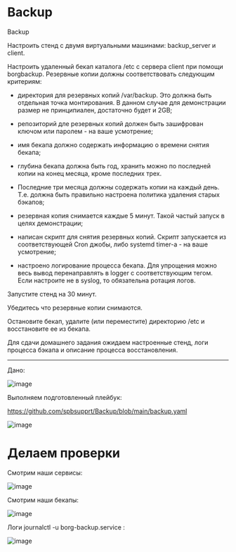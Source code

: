 # Backup
Backup

Настроить стенд с двумя виртуальными машинами: backup_server и client.

Настроить удаленный бекап каталога /etc c сервера client при помощи borgbackup. Резервные копии должны соответствовать следующим критериям:

- директория для резервных копий /var/backup. Это должна быть отдельная точка монтирования. В данном случае для демонстрации размер не принципиален, достаточно будет и 2GB;

- репозиторий дле резервных копий должен быть зашифрован ключом или паролем - на ваше усмотрение;

- имя бекапа должно содержать информацию о времени снятия бекапа;

- глубина бекапа должна быть год, хранить можно по последней копии на конец месяца, кроме последних трех.

- Последние три месяца должны содержать копии на каждый день. Т.е. должна быть правильно настроена политика удаления старых бэкапов;

- резервная копия снимается каждые 5 минут. Такой частый запуск в целях демонстрации;

- написан скрипт для снятия резервных копий. Скрипт запускается из соответствующей Cron джобы, либо systemd timer-а - на ваше усмотрение;

- настроено логирование процесса бекапа. Для упрощения можно весь вывод перенаправлять в logger с соответствующим тегом. Если настроите не в syslog, то обязательна ротация логов.

Запустите стенд на 30 минут.

Убедитесь что резервные копии снимаются.

Остановите бекап, удалите (или переместите) директорию /etc и восстановите ее из бекапа.

Для сдачи домашнего задания ожидаем настроенные стенд, логи процесса бэкапа и описание процесса восстановления.

---

Дано:

![image](https://github.com/user-attachments/assets/19e60939-869a-4103-84ab-a0b1a5b79ac6)


Выполняем подготовленный плейбук:

https://github.com/spbsupprt/Backup/blob/main/backup.yaml

![image](https://github.com/user-attachments/assets/1b535ac3-1164-436e-a3e0-06ff954a9ba0)


# Делаем проверки

Смотрим наши сервисы:

![image](https://github.com/user-attachments/assets/6d69866d-4987-4405-9be2-de8223fc3768)

Смотрим наши бекапы:


![image](https://github.com/user-attachments/assets/bfb4f81e-052c-48f3-b4c2-a1455cbf98d9)


Логи journalctl -u borg-backup.service :

![image](https://github.com/user-attachments/assets/f37678df-e296-4e1d-985f-48f720c1fe73)


